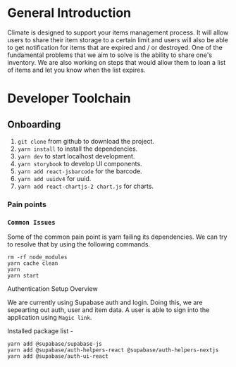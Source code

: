 # General Introduction

Climate is designed to support your items management process. It will allow users to share their item storage to a certain limit and users will also be able to get notification for items that are expired and / or destroyed. One of the fundamental problems that we aim to solve is the ability to share one's inventory. We are also working on steps that would allow them to loan a list of items and let you know when the list expires.

# Developer Toolchain

## Onboarding

1. `git clone` from github to download the project.
2. `yarn install` to install the dependencies.
3. `yarn dev` to start localhost development.
4. `yarn storybook` to develop UI components.
5. `yarn add react-jsbarcode` for the barcode.
6. `yarn add uuidv4` for uuid.
7. `yarn add react-chartjs-2 chart.js` for charts.

### Pain points

### `Common Issues`

Some of the common pain point is yarn failing its dependencies. We can try to resolve that by using the following commands.

```
rm -rf node_modules
yarn cache clean
yarn
yarn start
```

Authentication Setup Overview

We are currently using Supabase auth and login. Doing this, we are sepearting out auth, user and item data. A user is able to sign into the application using `Magic link`. 

Installed package list -

```
yarn add @supabase/supabase-js
yarn add @supabase/auth-helpers-react @supabase/auth-helpers-nextjs
yarn add @supabase/auth-ui-react
```
